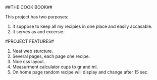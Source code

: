##THE COOK BOOK##

This project has two purposes:
1. It suppose to keep all my recipies in one place and easily accasable.
2. It serves as and excersie.

#PROJECT FEATURES#

1. Neat web sturcture.
2. Several pages, each page one recipe.
3. Nice css layout.
4. Measurment calculator cups to gr and ml.
5. On home page random recipe will display and change after 15 sec.